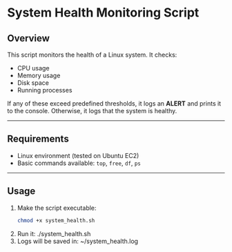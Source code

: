 # System Health Monitoring Script

## Overview
This script monitors the health of a Linux system. It checks:
- CPU usage
- Memory usage
- Disk space
- Running processes

If any of these exceed predefined thresholds, it logs an **ALERT** and prints it to the console. Otherwise, it logs that the system is healthy.

---

## Requirements
- Linux environment (tested on Ubuntu EC2)
- Basic commands available: `top`, `free`, `df`, `ps`

---

## Usage
1. Make the script executable:
   ```bash
   chmod +x system_health.sh
2. Run it:
   ./system_health.sh
3. Logs will be saved in:
   ~/system_health.log

